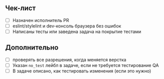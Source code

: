 ## Чек-лист

- [ ] Назначен исполнитель PR
- [ ] eslint/stylelint и dev-консоль браузера без ошибок
- [ ] Написаны тесты или заведена задача на покрытие тестами

## Дополнительно

- [ ] проверять все разрешения, когда меняется верстка
- [ ] Указан `no_test` лейбл в задаче, если не требуется тестирование QA
- [ ] В задаче описано, как тестировать изменения (если это нужно)

